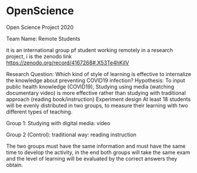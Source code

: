 # OpenScience
Open Science Project 2020 

Team Name: Remote Students

it is an international group pf student working remotely in a research project, i is the zenodo link https://zenodo.org/record/4167268#.X53Te4hKjIV

Research Question:
Which kind of style of learning is effective to internalize the knowledge about preventing COVID19 infection?
Hypothesis:
To input public health knowledge (COVID19), Studying using media (watching documentary video) is more effective rather than studying with traditional approach (reading book/instruction)
Experiment design
At least 18 students will be evenly distributed in two groups, to measure their learning with two different types of teaching.

Group 1: Studying with digital media: video

Group 2 (Control): traditional way: reading instruction

The two groups must have the same information and must have the same time to develop the activity, in the end both groups will take the same exam and the level of learning will be evaluated by the correct answers they obtain.

